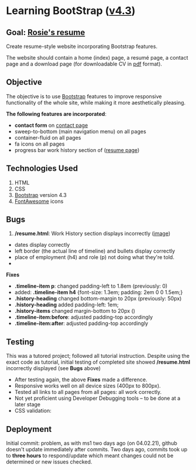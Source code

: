 # Learning BootStrap ([v4.3](https://getbootstrap.com/docs/4.3/getting-started/introduction/))

## Goal: [Rosie's resume](rita-stu.github.io/resume-rosie)
Create resume-style website incorporating Bootstrap features.

The website should contain a home (index) page, a resumé page, a contact page and a download page (for downloadable CV in [pdf](https://get.adobe.com/reader/otherversions/) format).

## Objective
The objective is to use [Bootstrap](https://getbootstrap.com/docs/4.3/getting-started/introduction/) features to improve responsive functionality of the whole site, while making it more aesthetically pleasing.

__The following features are incorporated__:
- __contact form__ on [contact page](https://rita-stu.github.io/resume-rosie/contact.html)
- sweep-to-bottom (main navigation menu) on all pages
- container-fluid on all pages
- fa icons on all pages
- progress bar work history section of ([resume page](https://rita-stu.github.io/resume-rosie/resume.html))


## Technologies Used

1. HTML
2. CSS
3. [Bootstrap](https://getbootstrap.com/docs/4.3/getting-started/introduction/) version 4.3
4. [FontAwesome](https://fontawesome.com/) icons


## Bugs

1. __/resume.html__: Work History section displays incorrectly ([image](tests/bugs/WorkHistory.png))
* dates display correctly
* left border (the actual line of timeline) and bullets display correctly
* place of employment (h4) and role (p) not doing what they're told.
* 

__Fixes__
- __.timeline-item p__: changed padding-left to 1.8em (previously: 0)
- added: __.timeline-item h4__ {font-size: 1.3em; padding: 2em 0 0 1.5em;}
- __.history-heading__  changed bottom-margin to 20px (previously: 50px)
- __.history-heading__  added padding-left: 1em;
- __.history-items__    changed margin-bottom to 20px ()
- __.timeline-item:before__: adjusted padding-top accordingly
- __.timeline-item:after__: adjusted padding-top accordingly


## Testing
This was a tutored project; followed all tutorial instruction. Despite using the exact code as tutorial, initial testing of completed site showed __/resume.html__ incorrectly displayed (see __Bugs__ above)

* After testing again, the above __Fixes__ made a difference.
* Responsive works well on all device sizes (400px to 800px).
* Tested all links to all pages from all pages: all work correctly.
* Not yet proficient using Developer Debugging tools – to be done at a later stage
* CSS validation: 


## Deployment
Initial commit: problem, as with ms1 two days ago (on 04.02.21), github doesn't update immediately after commits. Two days ago, commits took up to __three hours__ to respond/update which meant changes could not be determined or new issues checked.


